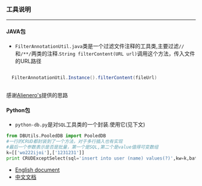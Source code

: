 ### 工具说明 ###
-------------------
#### JAVA包 ####
- `FilterAnnotationUtil.java`类是一个过滤文件注释的工具类,主要过滤`//`和`/**/`两类的注释.`String filterContent(URL url)`调用这个方法，传入文件的URL路径
```java

  FilterAnnotationUtil.Instance().filterContent(fileUrl)
  
```
 感谢[Alienero's](https://github.com/Alienero)提供的思路


#### Python包 ####
- `python-db.py`是对`SQL`工具类的一个封装.使用它(见下文)
```python
from DBUtils.PooledDB import PooledDB
#一行的CRUD都封装到了一个方法，对于多行插入也有实现
#最后一个参数表示是否是批量，第一个是SQL,第二个是value值得可变数组
k=[['wo222ijoi'],['1231231']]
print CRUDExceptSelect(sql='insert into user (name) values(?)',kw=k,batch=True)

```
- [English document](https://github.com/xiexiaodong/Utils/blob/master/README.md)
- [中文文档](https://github.com/xiexiaodong/Utils/blob/master/README_ZH_CN.md)

